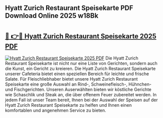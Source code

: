 ## Hyatt Zurich Restaurant Speisekarte PDF Download Online 2025 w18Bk

# <h2><a href="http://gc9ab8.nevu.top/?p=Hyatt+Zurich+Restaurant+Speisekarte">🔗 👉🔴 Hyatt Zurich Restaurant Speisekarte 2025 PDF</a></h2>

[![Hyatt Zurich Restaurant Speisekarte 2025 PDF](https://i.imgur.com/dBaPXMq.png)](http://gc9ab8.nevu.top/?p=Hyatt+Zurich+Restaurant+Speisekarte)
Die Hyatt Zurich Restaurant Speisekarte ist nicht nur eine Liste von Gerichten, sondern auch die Kunst, ein Gericht zu kreieren. Die Hyatt Zurich Restaurant Speisekarte unserer Cafeteria bietet einen speziellen Bereich für leichte und frische Salate. Für Fleischliebhaber bietet unsere Hyatt Zurich Restaurant Speisekarte eine große Auswahl an Rind-, Schweinefleisch-, Hühnchen- und Fischgerichten. Unseren Auserwählten bieten wir köstliche Gerichte wie Schaschlik und Steak an, die über offenem Feuer zubereitet werden. In jedem Fall ist unser Team bereit, Ihnen bei der Auswahl der Speisen auf der Hyatt Zurich Restaurant Speisekarte zu helfen und Ihnen einen komfortablen und angenehmen Service zu bieten.
